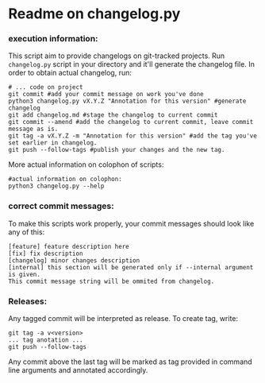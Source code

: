 # Readme on changelog.py

### execution information:
This script aim to provide changelogs on git-tracked projects.
Run `changelog.py` script in your directory 
and it'll generate the changelog file.
In order to obtain actual changelog, run:

```shell
# ... code on project
git commit #add your commit message on work you've done
python3 changelog.py vX.Y.Z "Annotation for this version" #generate changelog
git add changelog.md #stage the changelog to current commit
git commit --amend #add the changelog to current commit, leave commit message as is.
git tag -a vX.Y.Z -m "Annotation for this version" #add the tag you've set earlier in changelog.
git push --follow-tags #publish your changes and the new tag.
```

More actual information on colophon of scripts:
```shell
#actual information on colophon:
python3 changelog.py --help
```

### correct commit messages:
To make this scripts work properly, your commit messages
should look like any of this:
```
[feature] feature description here
[fix] fix description
[changelog] minor changes description
[internal] this section will be generated only if --internal argument is given.
This commit message string will be ommited from changelog.
```

### Releases:
Any tagged commit will be interpreted as release.
To create tag, write:
```
git tag -a v<version>
... tag anotation ...
git push --follow-tags
```
Any commit above the last tag will be marked as tag provided 
in command line arguments and annotated accordingly.
